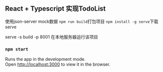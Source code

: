 ## React + Typescript 实现TodoList
使用json-server mock数据
`npm run build`打包项目
`npm install -g serve`下载serve

serve -s build -p 8001 在本地服务器运行该项目 
### `npm start`

Runs the app in the development mode.\
Open [http://localhost:3000](http://localhost:3000) to view it in the browser.
